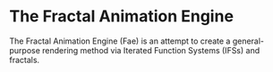 # The Fractal Animation Engine

The Fractal Animation Engine (Fae) is an attempt to create a general-purpose rendering method via Iterated Function Systems (IFSs) and fractals.
